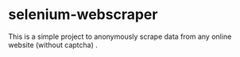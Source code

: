 # selenium-webscraper
This is a simple project to anonymously scrape data from any online website (without captcha) .
